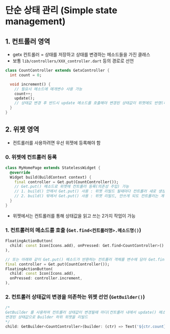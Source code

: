 # 단순 상태 관리 (Simple state management)

## 1. 컨트롤러 영역

- getx 컨트롤러 = 상태를 저장하고 상태를 변경하는 메소드들을 가진 클래스
- 보통 `lib/controllers/XXX_controller.dart` 등의 경로로 선언

```dart
class CountController extends GetxController {
  int count = 0;

  void increment() {
    // 필요시 메소드에 매개변수 사용 가능
    count++;
    update(); 
    // 상태값 변경 후 반드시 update 메소드를 호출해야 변경된 상태값이 위젯에도 반영(리빌드) 
  }
}
```

## 2. 위젯 영역

- 컨트롤러를 사용하려면 우선 위젯에 등록해야 함

### 0. 위젯에 컨트롤러 등록

```dart
class MyHomePage extends StatelessWidget {
  @override
  Widget build(BuildContext context) {
    final controller = Get.put(CountController());
    // Get.put() 메소드로 위젯에 컨트롤러 등록(의존성 주입) 가능
    // 1. build() 안에서 Get.put() 사용 : 위젯 리빌드 될때마다 컨트롤러 새로 생성 + 위젯 안쓰이게되면 컨트롤러도 종료
    // 2. build() 밖에서 Get.put() 사용 : 위젯 리빌드, 안쓰게 되도 컨트롤러는 계속 유지 (메모리 누수 조심)
  }
}
```

- 위젯에서는 컨트롤러를 통해 상태값을 읽고 쓰는 2가지 작업이 가능

### 1. 컨트롤러의 메소드를 호출 (`Get.find<컨트롤러명>.메소드명()`)
```dart
FloatingActionButton(
  child: const Icon(Icons.add), onPressed: Get.find<CountController>().increment,
),

// 또는 아래와 같이 Get.put() 메소드가 반환하는 컨트롤러 객체를 변수에 담아 Get.find() 대신 사용가능
final controller = Get.put(CountController());
FloatingActionButton(
  child: const Icon(Icons.add),
  onPressed: controller.increment,
),
```

### 2. 컨트롤러 상태값의 변경을 의존하는 위젯 선언 (`GetBuilder()`)
```dart
/*
GetBuilder 를 사용하여 컨트롤러 상태값이 변경될때 마다(컨트롤러 내에서 update() 메소드가 호출될때 마다)
변경된 상태값으로 Builder 하위 위젯을 리빌드
*/
child: GetBuilder<CountController>(builder: (ctr) => Text('${ctr.count}')),
```
